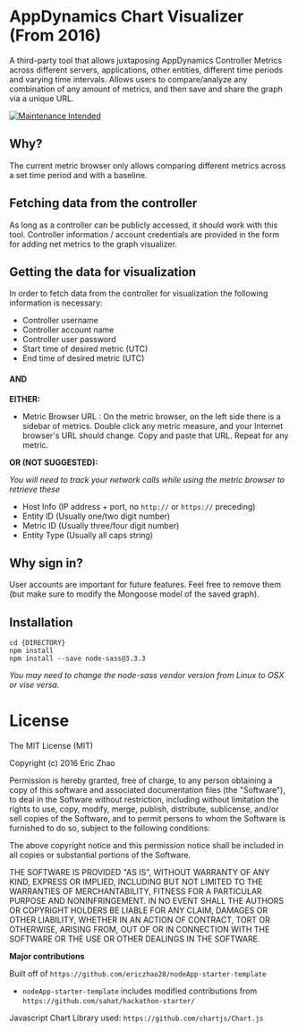 # AppDynamics Chart Visualizer (From 2016)
A third-party tool that allows juxtaposing AppDynamics Controller Metrics across different servers, applications, other entities, different time periods and varying time intervals. Allows users to compare/analyze any combination of any amount of metrics, and then save and share the graph via a unique URL. 

[![Maintenance Intended](http://maintained.tech/badge.svg)](http://maintained.tech/)

## Why?
The current metric browser only allows comparing different metrics across a set time period and with a baseline.

## Fetching data from the controller
As long as a controller can be publicly accessed, it should work with this tool. Controller information / account credentials are provided in the form for adding net metrics to the graph visualizer.

## Getting the data for visualization
In order to fetch data from the controller for visualization the following information is necessary:
* Controller username
* Controller account name
* Controller user password
* Start time of desired metric (UTC)
* End time of desired metric (UTC)

#### AND

**EITHER:**

* Metric Browser URL
		: On the metric browser, on the left side there is a sidebar of metrics. Double click any metric measure, and your Internet browser's URL should change. Copy and paste that URL. Repeat for any metric.

**OR (NOT SUGGESTED):**

*You will need to track your network calls while using the metric browser to retrieve these*

* Host Info (IP address + port, no `http://` or `https://` preceding)
* Entity ID (Usually one/two digit number)
* Metric ID (Usually three/four digit number)
* Entity Type (Usually all caps string)

## Why sign in?
User accounts are important for future features. Feel free to remove them (but make sure to modify the Mongoose model of the saved graph).

## Installation
```
cd {DIRECTORY}
npm install
npm install --save node-sass@3.3.3
```
*You may need to change the node-sass vendor version from Linux to OSX or vise versa.*

# License
The MIT License (MIT)

Copyright (c) 2016 Eric Zhao

Permission is hereby granted, free of charge, to any person obtaining a copy
of this software and associated documentation files (the "Software"), to deal
in the Software without restriction, including without limitation the rights
to use, copy, modify, merge, publish, distribute, sublicense, and/or sell
copies of the Software, and to permit persons to whom the Software is
furnished to do so, subject to the following conditions:

The above copyright notice and this permission notice shall be included in
all copies or substantial portions of the Software.

THE SOFTWARE IS PROVIDED "AS IS", WITHOUT WARRANTY OF ANY KIND, EXPRESS OR
IMPLIED, INCLUDING BUT NOT LIMITED TO THE WARRANTIES OF MERCHANTABILITY,
FITNESS FOR A PARTICULAR PURPOSE AND NONINFRINGEMENT. IN NO EVENT SHALL THE
AUTHORS OR COPYRIGHT HOLDERS BE LIABLE FOR ANY CLAIM, DAMAGES OR OTHER
LIABILITY, WHETHER IN AN ACTION OF CONTRACT, TORT OR OTHERWISE, ARISING FROM,
OUT OF OR IN CONNECTION WITH THE SOFTWARE OR THE USE OR OTHER DEALINGS IN
THE SOFTWARE.

**Major contributions**

Built off of `https://github.com/ericzhao28/nodeApp-starter-template`

* `nodeApp-starter-template` includes modified contributions from `https://github.com/sahat/hackathon-starter/`

Javascript Chart Library used: `https://github.com/chartjs/Chart.js`